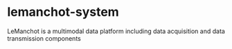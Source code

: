 # lemanchot-system
LeManchot is a multimodal data platform including data acquisition and data transmission components

